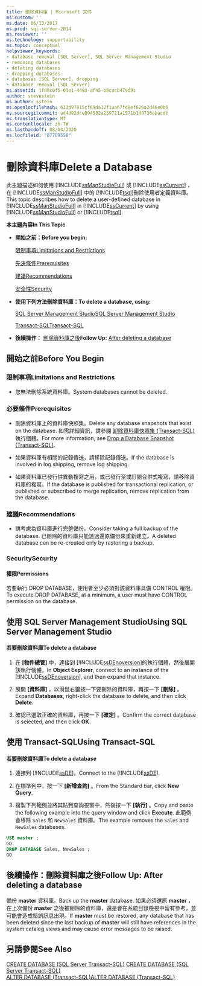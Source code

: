 ```yaml
---
title: 刪除資料庫 | Microsoft 文件
ms.custom: ''
ms.date: 06/13/2017
ms.prod: sql-server-2014
ms.reviewer: ''
ms.technology: supportability
ms.topic: conceptual
helpviewer_keywords:
- database removal [SQL Server], SQL Server Management Studio
- removing databases
- deleting databases
- dropping databases
- databases [SQL Server], dropping
- database removal [SQL Server]
ms.assetid: 1fd8c0f5-03e1-449a-af45-b8cacb479d9c
author: stevestein
ms.author: sstein
ms.openlocfilehash: 633d97815cf69da12f1aa67fd8ef626a2d46e0b0
ms.sourcegitcommit: ad4d92dce894592a259721a1571b1d8736abacdb
ms.translationtype: MT
ms.contentlocale: zh-TW
ms.lasthandoff: 08/04/2020
ms.locfileid: "87709558"
---
```

# <a name="delete-a-database"></a><span data-ttu-id="c0d02-102">刪除資料庫</span><span class="sxs-lookup"><span data-stu-id="c0d02-102">Delete a Database</span></span>
  <span data-ttu-id="c0d02-103">此主題描述如何使用 [!INCLUDE[ssManStudioFull](../../includes/ssmanstudiofull-md.md)] 或 [!INCLUDE[ssCurrent](../../includes/sscurrent-md.md)] ，在 [!INCLUDE[ssManStudioFull](../../includes/ssmanstudiofull-md.md)] 中的 [!INCLUDE[tsql](../../includes/tsql-md.md)]刪除使用者定義資料庫。</span><span class="sxs-lookup"><span data-stu-id="c0d02-103">This topic describes how to delete a user-defined database in [!INCLUDE[ssManStudioFull](../../includes/ssmanstudiofull-md.md)] in [!INCLUDE[ssCurrent](../../includes/sscurrent-md.md)] by using [!INCLUDE[ssManStudioFull](../../includes/ssmanstudiofull-md.md)] or [!INCLUDE[tsql](../../includes/tsql-md.md)].</span></span>  
  
 <span data-ttu-id="c0d02-104">**本主題內容**</span><span class="sxs-lookup"><span data-stu-id="c0d02-104">**In This Topic**</span></span>  
  
-   <span data-ttu-id="c0d02-105">**開始之前：**</span><span class="sxs-lookup"><span data-stu-id="c0d02-105">**Before you begin:**</span></span>  
  
     [<span data-ttu-id="c0d02-106">限制事項</span><span class="sxs-lookup"><span data-stu-id="c0d02-106">Limitations and Restrictions</span></span>](#Restrictions)  
  
     [<span data-ttu-id="c0d02-107">先決條件</span><span class="sxs-lookup"><span data-stu-id="c0d02-107">Prerequisites</span></span>](#Prerequisites)  
  
     [<span data-ttu-id="c0d02-108">建議</span><span class="sxs-lookup"><span data-stu-id="c0d02-108">Recommendations</span></span>](#Recommendations)  
  
     [<span data-ttu-id="c0d02-109">安全性</span><span class="sxs-lookup"><span data-stu-id="c0d02-109">Security</span></span>](#Security)  
  
-   <span data-ttu-id="c0d02-110">**使用下列方法刪除資料庫：**</span><span class="sxs-lookup"><span data-stu-id="c0d02-110">**To delete a database, using:**</span></span>  
  
     [<span data-ttu-id="c0d02-111">SQL Server Management Studio</span><span class="sxs-lookup"><span data-stu-id="c0d02-111">SQL Server Management Studio</span></span>](#SSMSProcedure)  
  
     [<span data-ttu-id="c0d02-112">Transact-SQL</span><span class="sxs-lookup"><span data-stu-id="c0d02-112">Transact-SQL</span></span>](#TsqlProcedure)  
  
-   <span data-ttu-id="c0d02-113">**後續操作：** [刪除資料庫之後](#FollowUp)</span><span class="sxs-lookup"><span data-stu-id="c0d02-113">**Follow Up:**  [After deleting a database](#FollowUp)</span></span>  
  
##  <a name="before-you-begin"></a><a name="BeforeYouBegin"></a> <span data-ttu-id="c0d02-114">開始之前</span><span class="sxs-lookup"><span data-stu-id="c0d02-114">Before You Begin</span></span>  
  
###  <a name="limitations-and-restrictions"></a><a name="Restrictions"></a> <span data-ttu-id="c0d02-115">限制事項</span><span class="sxs-lookup"><span data-stu-id="c0d02-115">Limitations and Restrictions</span></span>  
  
-   <span data-ttu-id="c0d02-116">您無法刪除系統資料庫。</span><span class="sxs-lookup"><span data-stu-id="c0d02-116">System databases cannot be deleted.</span></span>  
  
###  <a name="prerequisites"></a><a name="Prerequisites"></a> <span data-ttu-id="c0d02-117">必要條件</span><span class="sxs-lookup"><span data-stu-id="c0d02-117">Prerequisites</span></span>  
  
-   <span data-ttu-id="c0d02-118">刪除資料庫上的資料庫快照集。</span><span class="sxs-lookup"><span data-stu-id="c0d02-118">Delete any database snapshots that exist on the database.</span></span> <span data-ttu-id="c0d02-119">如需詳細資訊，請參閱 [卸除資料庫快照集 &#40;Transact-SQL&#41;](drop-a-database-snapshot-transact-sql.md)執行個體。</span><span class="sxs-lookup"><span data-stu-id="c0d02-119">For more information, see [Drop a Database Snapshot &#40;Transact-SQL&#41;](drop-a-database-snapshot-transact-sql.md).</span></span>  
  
-   <span data-ttu-id="c0d02-120">如果資料庫有相關的記錄傳送，請移除記錄傳送。</span><span class="sxs-lookup"><span data-stu-id="c0d02-120">If the database is involved in log shipping, remove log shipping.</span></span>  
  
-   <span data-ttu-id="c0d02-121">如果資料庫已發行供異動複寫之用，或已發行至或訂閱合併式複寫，請移除資料庫的複寫。</span><span class="sxs-lookup"><span data-stu-id="c0d02-121">If the database is published for transactional replication, or published or subscribed to merge replication, remove replication from the database.</span></span>  
  
###  <a name="recommendations"></a><a name="Recommendations"></a> <span data-ttu-id="c0d02-122">建議</span><span class="sxs-lookup"><span data-stu-id="c0d02-122">Recommendations</span></span>  
  
-   <span data-ttu-id="c0d02-123">請考慮為資料庫進行完整備份。</span><span class="sxs-lookup"><span data-stu-id="c0d02-123">Consider taking a full backup of the database.</span></span> <span data-ttu-id="c0d02-124">已刪除的資料庫只能透過還原備份來重新建立。</span><span class="sxs-lookup"><span data-stu-id="c0d02-124">A deleted database can be re-created only by restoring a backup.</span></span>  
  
###  <a name="security"></a><a name="Security"></a> <span data-ttu-id="c0d02-125">Security</span><span class="sxs-lookup"><span data-stu-id="c0d02-125">Security</span></span>  
  
####  <a name="permissions"></a><a name="Permissions"></a> <span data-ttu-id="c0d02-126">權限</span><span class="sxs-lookup"><span data-stu-id="c0d02-126">Permissions</span></span>  
 <span data-ttu-id="c0d02-127">若要執行 DROP DATABASE，使用者至少必須對該資料庫具備 CONTROL 權限。</span><span class="sxs-lookup"><span data-stu-id="c0d02-127">To execute DROP DATABASE, at a minimum, a user must have CONTROL permission on the database.</span></span>  
  
##  <a name="using-sql-server-management-studio"></a><a name="SSMSProcedure"></a> <span data-ttu-id="c0d02-128">使用 SQL Server Management Studio</span><span class="sxs-lookup"><span data-stu-id="c0d02-128">Using SQL Server Management Studio</span></span>  
  
#### <a name="to-delete-a-database"></a><span data-ttu-id="c0d02-129">若要刪除資料庫</span><span class="sxs-lookup"><span data-stu-id="c0d02-129">To delete a database</span></span>  
  
1.  <span data-ttu-id="c0d02-130">在 **[物件總管]** 中，連接到 [!INCLUDE[ssDEnoversion](../../includes/ssdenoversion-md.md)]的執行個體，然後展開該執行個體。</span><span class="sxs-lookup"><span data-stu-id="c0d02-130">In **Object Explorer**, connect to an instance of the [!INCLUDE[ssDEnoversion](../../includes/ssdenoversion-md.md)], and then expand that instance.</span></span>  
  
2.  <span data-ttu-id="c0d02-131">展開 **[資料庫]** ，以滑鼠右鍵按一下要刪除的資料庫，再按一下 **[刪除]** 。</span><span class="sxs-lookup"><span data-stu-id="c0d02-131">Expand **Databases**, right-click the database to delete, and then click **Delete**.</span></span>  
  
3.  <span data-ttu-id="c0d02-132">確認已選取正確的資料庫，再按一下 **[確定]** 。</span><span class="sxs-lookup"><span data-stu-id="c0d02-132">Confirm the correct database is selected, and then click **OK**.</span></span>  
  
##  <a name="using-transact-sql"></a><a name="TsqlProcedure"></a> <span data-ttu-id="c0d02-133">使用 Transact-SQL</span><span class="sxs-lookup"><span data-stu-id="c0d02-133">Using Transact-SQL</span></span>  
  
#### <a name="to-delete-a-database"></a><span data-ttu-id="c0d02-134">若要刪除資料庫</span><span class="sxs-lookup"><span data-stu-id="c0d02-134">To delete a database</span></span>  
  
1.  <span data-ttu-id="c0d02-135">連接到 [!INCLUDE[ssDE](../../includes/ssde-md.md)]。</span><span class="sxs-lookup"><span data-stu-id="c0d02-135">Connect to the [!INCLUDE[ssDE](../../includes/ssde-md.md)].</span></span>  
  
2.  <span data-ttu-id="c0d02-136">在標準列中，按一下 **[新增查詢]** 。</span><span class="sxs-lookup"><span data-stu-id="c0d02-136">From the Standard bar, click **New Query**.</span></span>  
  
3.  <span data-ttu-id="c0d02-137">複製下列範例並將其貼到查詢視窗中，然後按一下 **[執行]** 。</span><span class="sxs-lookup"><span data-stu-id="c0d02-137">Copy and paste the following example into the query window and click **Execute**.</span></span> <span data-ttu-id="c0d02-138">此範例會移除 `Sales` 和 `NewSales` 資料庫。</span><span class="sxs-lookup"><span data-stu-id="c0d02-138">The example removes the `Sales` and `NewSales` databases.</span></span>  
  
```sql  
USE master ;  
GO  
DROP DATABASE Sales, NewSales ;  
GO  
```  
  
##  <a name="follow-up-after-deleting-a-database"></a><a name="FollowUp"></a> <span data-ttu-id="c0d02-139">後續操作：刪除資料庫之後</span><span class="sxs-lookup"><span data-stu-id="c0d02-139">Follow Up: After deleting a database</span></span>  
 <span data-ttu-id="c0d02-140">備份 **master** 資料庫。</span><span class="sxs-lookup"><span data-stu-id="c0d02-140">Back up the **master** database.</span></span> <span data-ttu-id="c0d02-141">如果必須還原 **master** ，在上次備份 **master** 之後被刪除的資料庫，還是會在系統目錄檢視中留有參考，並可能會造成錯誤訊息出現。</span><span class="sxs-lookup"><span data-stu-id="c0d02-141">If **master** must be restored, any database that has been deleted since the last backup of **master** will still have references in the system catalog views and may cause error messages to be raised.</span></span>  
  
## <a name="see-also"></a><span data-ttu-id="c0d02-142">另請參閱</span><span class="sxs-lookup"><span data-stu-id="c0d02-142">See Also</span></span>  
 <span data-ttu-id="c0d02-143">[CREATE DATABASE &#40;SQL Server Transact-SQL&#41;](/sql/t-sql/statements/create-database-sql-server-transact-sql) </span><span class="sxs-lookup"><span data-stu-id="c0d02-143">[CREATE DATABASE &#40;SQL Server Transact-SQL&#41;](/sql/t-sql/statements/create-database-sql-server-transact-sql) </span></span>  
 [<span data-ttu-id="c0d02-144">ALTER DATABASE &#40;Transact-SQL&#41;</span><span class="sxs-lookup"><span data-stu-id="c0d02-144">ALTER DATABASE &#40;Transact-SQL&#41;</span></span>](/sql/t-sql/statements/alter-database-transact-sql)  
  
  

